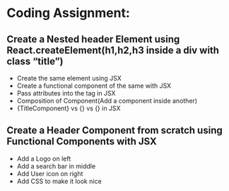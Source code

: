 # Coding Assignment:
## Create a Nested header Element using React.createElement(h1,h2,h3 inside a div with class “title”)
- Create the same element using JSX
- Create a functional component of the same with JSX
- Pass attributes into the tag in JSX
- Composition of Component(Add a component inside another)
- {TitleComponent} vs {<TitleComponent/>} vs {<TitleComponent></TitleComponent>} in JSX
## Create a Header Component from scratch using Functional Components with JSX
- Add a Logo on left
- Add a search bar in middle
- Add User icon on right
- Add CSS to make it look nice
